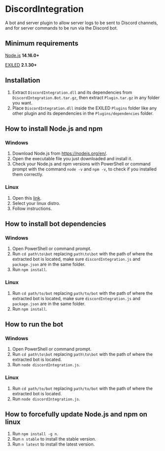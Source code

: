 # DiscordIntegration

A bot and server plugin to allow server logs to be sent to Discord channels, and for server commands to be run via the Discord bot.

## Minimum requirements
[Node.js](https://nodejs.org/en/) **14.16.0+**

[EXILED](https://github.com/Exiled-Team/EXILED/releases/latest) **2.1.30+**

## Installation
1. Extract `DiscordIntegration.dll` and its dependencies from `DiscordIntegration.Bot.tar.gz`, then extract `Plugin.tar.gz` in any folder you want.
2. Place `DiscordIntegration.dll` inside the EXILED `Plugins` folder like any other plugin and its dependencies in the `Plugins/dependencies` folder.

## How to install Node.js and npm

### Windows
1. Download Node.js from https://nodejs.org/en/.
2. Open the executable file you just downloaded and install it.
3. Check your Node.js and npm versions with PowerShell or command prompt with the command `node -v` and `npm -v`, to check if you installed them correctly.

### Linux
1. Open this [link](https://nodejs.org/en/download/package-manager/).
2. Select your linux distro.
3. Follow instructions.

## How to install bot dependencies

### Windows

1. Open PowerShell or command prompt.
2. Run `cd path\to\bot` replacing `path\to\bot` with the path of where the extracted bot is located, make sure `discordIntegration.js` and `package.json` are in the same folder.
3. Run `npm install`.

### Linux

1. Run `cd path/to/bot` replacing `path/to/bot` with the path of where the extracted bot is located, make sure `discordIntegration.js` and `package.json` are in the same folder.
2. Run `npm install`.

## How to run the bot

### Windows

1. Open PowerShell or command prompt.
2. Run `cd path\to\bot` replacing `path\to\bot` with the path of where the extracted bot is located.
2. Run `node discordIntegration.js`.

### Linux

1. Run `cd path/to/bot` replacing `path/to/bot` with the path of where the extracted bot is located.
2. Run `node discordIntegration.js`.

## How to forcefully update Node.js and npm on linux

1. Run `npm install -g n`.
2. Run `n stable` to install the stable version.
3. Run `n latest` to install the latest version.

